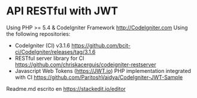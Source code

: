 # API RESTful with JWT
Using PHP >= 5.4 & CodeIgniter Framework http://CodeIgniter.com
Using the following repositories:

 - CodeIgniter (CI) v3.1.6 https://github.com/bcit-ci/CodeIgniter/releases/tag/3.1.6
 - RESTful server library for CI https://github.com/chriskacerguis/codeigniter-restserver
 - Javascript Web Tokens (https://JWT.io) PHP implementation integrated with CI https://github.com/ParitoshVaidya/CodeIgniter-JWT-Sample

Readme.md escrito en https://stackedit.io/editor
